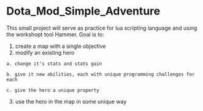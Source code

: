 # Dota_Mod_Simple_Adventure
This small project will serve as practice for lua scripting language and using the workshopt tool Hammer. Goal is to:
  1. create a map with a single objective
  2. modify an existing hero 
    
    a. change it's stats and stats gain
    
    b. give it new abilities, each with unique programming challenges for each
    
    c. give the hero a unique property
  3. use the hero in the map in some unique way
